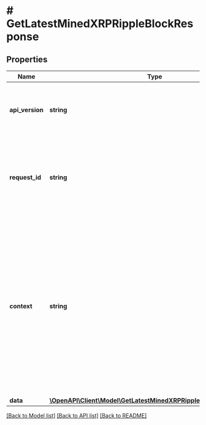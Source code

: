 # # GetLatestMinedXRPRippleBlockResponse

## Properties

Name | Type | Description | Notes
------------ | ------------- | ------------- | -------------
**api_version** | **string** | Specifies the version of the API that incorporates this endpoint. |
**request_id** | **string** | Defines the ID of the request. The &#x60;requestId&#x60; is generated by Crypto APIs and it&#39;s unique for every request. |
**context** | **string** | In batch situations the user can use the context to correlate responses with requests. This property is present regardless of whether the response was successful or returned as an error. &#x60;context&#x60; is specified by the user. | [optional]
**data** | [**\OpenAPI\Client\Model\GetLatestMinedXRPRippleBlockResponseData**](GetLatestMinedXRPRippleBlockResponseData.md) |  |

[[Back to Model list]](../../README.md#models) [[Back to API list]](../../README.md#endpoints) [[Back to README]](../../README.md)
